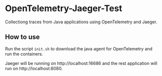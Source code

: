 # OpenTelemetry-Jaeger-Test
Collectiong traces from Java applications using OpenTelemetry and Jaeger.

## How to use
Run the script `init.sh` to download the java agent for OpenTelemetry and run the containers.

Jaeger will be running on http://localhost:16686 and the rest application will run on http://localhost:8080. 
